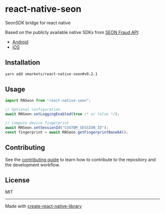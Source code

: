 # react-native-seon

SeonSDK bridge for react native

Based on the publicly available native SDKs from [SEON Fraud API](https://docs.seon.io/api-reference#fraud-api):

- [Android](https://github.com/seontechnologies/seon-android-sdk-public)
- [iOS](https://github.com/seontechnologies/seon-ios-sdk-public)

## Installation

```sh
yarn add smarkets/react-native-seon#v0.2.1
```

## Usage

 ```js
import RNSeon from "react-native-seon";

// Optional configuration
await RNSeon.setLoggingEnabled(true /* or false */);

// Compute device fingerprint
await RNSeon.setSessionId("CUSTOM_SESSION_ID");
const fingerprint = await RNSeon.getFingerprintBase64();
```

## Contributing

See the [contributing guide](CONTRIBUTING.md) to learn how to contribute to the repository and the development workflow.

## License

MIT

---

Made with [create-react-native-library](https://github.com/callstack/react-native-builder-bob)
